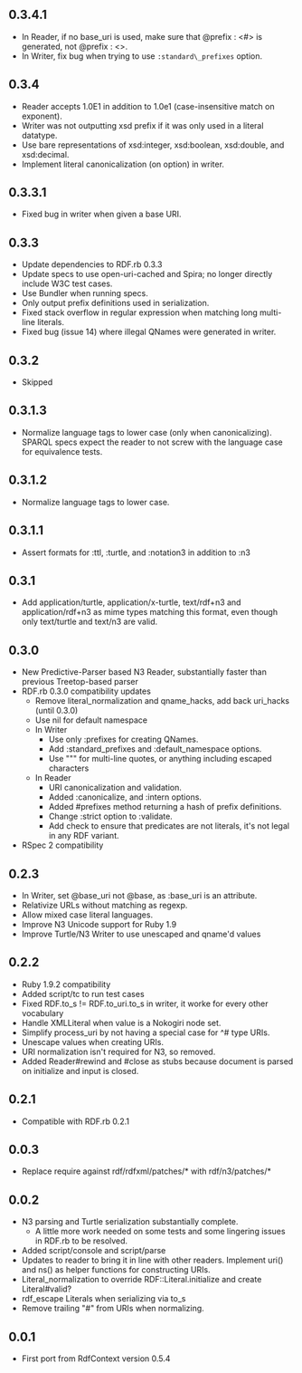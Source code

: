 ## 0.3.4.1
* In Reader, if no base\_uri is used, make sure that @prefix : <#> is generated, not @prefix : <>.
* In Writer, fix bug when trying to use `:standard\_prefixes` option.

## 0.3.4
* Reader accepts 1.0E1 in addition to 1.0e1 (case-insensitive match on exponent).
* Writer was not outputting xsd prefix if it was only used in a literal datatype.
* Use bare representations of xsd:integer, xsd:boolean, xsd:double, and xsd:decimal.
* Implement literal canonicalization (on option) in writer.

## 0.3.3.1
* Fixed bug in writer when given a base URI.

## 0.3.3
* Update dependencies to RDF.rb 0.3.3
* Update specs to use open-uri-cached and Spira; no longer directly include W3C test cases.
* Use Bundler when running specs.
* Only output prefix definitions used in serialization.
* Fixed stack overflow in regular expression when matching long multi-line literals.
* Fixed bug (issue 14) where illegal QNames were generated in writer.

## 0.3.2
* Skipped

## 0.3.1.3
* Normalize language tags to lower case (only when canonicalizing). SPARQL specs expect the reader
  to not screw with the language case for equivalence tests.

## 0.3.1.2
* Normalize language tags to lower case.

## 0.3.1.1
* Assert formats for :ttl, :turtle, and :notation3 in addition to :n3

## 0.3.1
* Add application/turtle, application/x-turtle, text/rdf+n3 and application/rdf+n3 as mime types
  matching this format, even though only text/turtle and text/n3 are valid.

## 0.3.0
* New Predictive-Parser based N3 Reader, substantially faster than previous Treetop-based parser
* RDF.rb 0.3.0 compatibility updates
  * Remove literal_normalization and qname_hacks, add back uri_hacks (until 0.3.0)
  * Use nil for default namespace
  * In Writer
    * Use only :prefixes for creating QNames.
    * Add :standard_prefixes and :default_namespace options.
    * Use """ for multi-line quotes, or anything including escaped characters
  * In Reader
    * URI canonicalization and validation.
    * Added :canonicalize, and :intern options.
    * Added #prefixes method returning a hash of prefix definitions.
    * Change :strict option to :validate.
    * Add check to ensure that predicates are not literals, it's not legal in any RDF variant.
* RSpec 2 compatibility

## 0.2.3
* In Writer, set @base_uri not @base, as :base_uri is an attribute.
* Relativize URLs without matching as regexp.
* Allow mixed case literal languages.
* Improve N3 Unicode support for Ruby 1.9
* Improve Turtle/N3 Writer to use unescaped and qname'd values

## 0.2.2
* Ruby 1.9.2 compatibility
* Added script/tc to run test cases
* Fixed RDF.to_s != RDF.to_uri.to_s in writer, it worke for every other vocabulary
* Handle XMLLiteral when value is a Nokogiri node set.
* Simplify process_uri by not having a special case for ^# type URIs.
* Unescape values when creating URIs.
* URI normalization isn't required for N3, so removed.
* Added Reader#rewind and #close as stubs because document is parsed on initialize and input is closed.

## 0.2.1
* Compatible with RDF.rb 0.2.1

## 0.0.3
* Replace require against rdf/rdfxml/patches/* with rdf/n3/patches/*

## 0.0.2
* N3 parsing and Turtle serialization substantially complete.
  * A little more work needed on some tests and some lingering issues in RDF.rb to be resolved.
* Added script/console and script/parse
* Updates to reader to bring it in line with other readers. Implement uri() and ns() as helper functions for constructing URIs.
* Literal_normalization to override RDF::Literal.initialize and create Literal#valid?
* rdf_escape Literals when serializing via to_s
* Remove trailing "#" from URIs when normalizing.

## 0.0.1
* First port from RdfContext version 0.5.4
